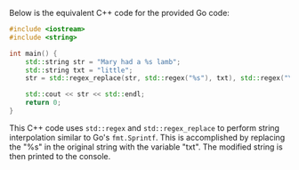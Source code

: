 Below is the equivalent C++ code for the provided Go code:

```cpp
#include <iostream>
#include <string>

int main() {
    std::string str = "Mary had a %s lamb";
    std::string txt = "little";
    str = std::regex_replace(str, std::regex("%s"), txt), std::regex("\\%s"), txt);

    std::cout << str << std::endl;
    return 0;
}
```
This C++ code uses `std::regex` and `std::regex_replace` to perform string interpolation similar to Go's `fmt.Sprintf`. This is accomplished by replacing the "%s" in the original string with the variable "txt". The modified string is then printed to the console.
